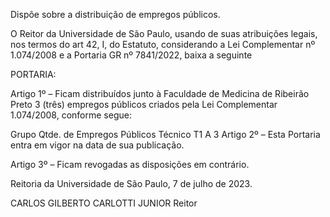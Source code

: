 Dispõe sobre a distribuição de empregos públicos.

O Reitor da Universidade de São Paulo, usando de suas atribuições legais, nos termos do art 42, I, do Estatuto, considerando a Lei Complementar nº 1.074/2008 e a Portaria GR nº 7841/2022, baixa a seguinte

PORTARIA:

Artigo 1º – Ficam distribuídos junto à Faculdade de Medicina de Ribeirão Preto 3 (três) empregos públicos criados pela Lei Complementar 1.074/2008, conforme segue:

Grupo	Qtde. de Empregos Públicos
Técnico T1 A	3
Artigo 2º – Esta Portaria entra em vigor na data de sua publicação.

Artigo 3º – Ficam revogadas as disposições em contrário.

Reitoria da Universidade de São Paulo, 7 de julho de 2023.

CARLOS GILBERTO CARLOTTI JUNIOR
Reitor